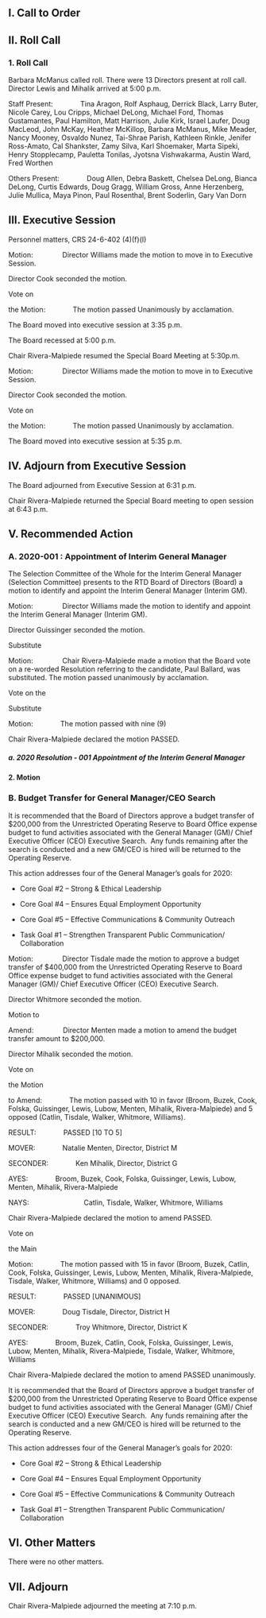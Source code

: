 ## I. Call to Order

## II. Roll Call

### 1. Roll Call

Barbara McManus called roll. There were 13 Directors present at roll call. Director Lewis and Mihalik arrived at 5:00 p.m.

Staff Present:              Tina Aragon, Rolf Asphaug, Derrick Black, Larry Buter, Nicole Carey, Lou Cripps, Michael DeLong, Michael Ford, Thomas Gustamantes, Paul Hamilton, Matt Harrison, Julie Kirk, Israel Laufer, Doug MacLeod, John McKay, Heather McKillop, Barbara McManus, Mike Meader, Nancy Mooney, Osvaldo Nunez, Tai-Shrae Parish, Kathleen Rinkle, Jenifer Ross-Amato, Cal Shankster, Zamy Silva, Karl Shoemaker, Marta Sipeki, Henry Stopplecamp, Pauletta Tonilas, Jyotsna Vishwakarma, Austin Ward, Fred Worthen

Others Present:              Doug Allen, Debra Baskett, Chelsea DeLong, Bianca DeLong, Curtis Edwards, Doug Gragg, William Gross, Anne Herzenberg, Julie Mullica, Maya Pinon, Paul Rosenthal, Brent Soderlin, Gary Van Dorn

## III. Executive Session

Personnel matters, CRS 24-6-402 (4)(f)(I)

Motion:               Director Williams made the motion to move in to Executive Session.

Director Cook seconded the motion.

Vote on

the Motion:              The motion passed Unanimously by acclamation.

The Board moved into executive session at 3:35 p.m.

The Board recessed at 5:00 p.m.

Chair Rivera-Malpiede resumed the Special Board Meeting at 5:30p.m.

Motion:               Director Williams made the motion to move in to Executive Session.

Director Cook seconded the motion.

Vote on

the Motion:              The motion passed Unanimously by acclamation.

The Board moved into executive session at 5:35 p.m.

## IV. Adjourn from Executive Session

The Board adjourned from Executive Session at 6:31 p.m.

Chair Rivera-Malpiede returned the Special Board meeting to open session at 6:43 p.m.

## V. Recommended Action

### A. 2020-001 : Appointment of Interim General Manager

The Selection Committee of the Whole for the Interim General Manager (Selection Committee) presents to the RTD Board of Directors (Board) a motion to identify and appoint the Interim General Manager (Interim GM).

Motion:               Director Williams made the motion to identify and appoint the Interim General Manager (Interim GM).

Director Guissinger seconded the motion.

Substitute

Motion:               Chair Rivera-Malpiede made a motion that the Board vote on a re-worded Resolution referring to the candidate, Paul Ballard, was substituted. The motion passed unanimously by acclamation.

Vote on the

Substitute

Motion:              The motion passed with nine (9)

Chair Rivera-Malpiede declared the motion PASSED.

##### a. 2020 Resolution - 001 Appointment of the Interim General Manager

#### 2. Motion

### B. Budget Transfer for General Manager/CEO Search

It is recommended that the Board of Directors approve a budget transfer of $200,000 from the Unrestricted Operating Reserve to Board Office expense budget to fund activities associated with the General Manager (GM)/ Chief Executive Officer (CEO) Executive Search.  Any funds remaining after the search is conducted and a new GM/CEO is hired will be returned to the Operating Reserve.

This action addresses four of the General Manager’s goals for 2020:

- Core Goal #2 – Strong & Ethical Leadership

- Core Goal #4 – Ensures Equal Employment Opportunity

- Core Goal #5 – Effective Communications & Community Outreach

- Task Goal #1 – Strengthen Transparent Public Communication/ Collaboration

Motion:               Director Tisdale made the motion to approve a budget transfer of $400,000 from the Unrestricted Operating Reserve to Board Office expense budget to fund activities associated with the General Manager (GM)/ Chief Executive Officer (CEO) Executive Search.

Director Whitmore seconded the motion.

Motion to

Amend:               Director Menten made a motion to amend the budget transfer amount to $200,000.

Director Mihalik seconded the motion.

Vote on

the Motion

to Amend:              The motion passed with 10 in favor (Broom, Buzek, Cook, Folska, Guissinger, Lewis, Lubow, Menten, Mihalik, Rivera-Malpiede) and 5 opposed (Catlin, Tisdale, Walker, Whitmore, Williams).

RESULT:              PASSED [10 TO 5]

MOVER:              Natalie Menten, Director, District M

SECONDER:              Ken Mihalik, Director, District G

AYES:              Broom, Buzek, Cook, Folska, Guissinger, Lewis, Lubow, Menten, Mihalik, Rivera-Malpiede

NAYS:                            Catlin, Tisdale, Walker, Whitmore, Williams

Chair Rivera-Malpiede declared the motion to amend PASSED.

Vote on

the Main

Motion:              The motion passed with 15 in favor (Broom, Buzek, Catlin, Cook, Folska, Guissinger, Lewis, Lubow, Menten, Mihalik, Rivera-Malpiede, Tisdale, Walker, Whitmore, Williams) and 0 opposed.

RESULT:              PASSED [UNANIMOUS]

MOVER:              Doug Tisdale, Director, District H

SECONDER:              Troy Whitmore, Director, District K

AYES:              Broom, Buzek, Catlin, Cook, Folska, Guissinger, Lewis, Lubow, Menten, Mihalik, Rivera-Malpiede, Tisdale, Walker, Whitmore, Williams

Chair Rivera-Malpiede declared the motion to amend PASSED unanimously.

It is recommended that the Board of Directors approve a budget transfer of $200,000 from the Unrestricted Operating Reserve to Board Office expense budget to fund activities associated with the General Manager (GM)/ Chief Executive Officer (CEO) Executive Search.  Any funds remaining after the search is conducted and a new GM/CEO is hired will be returned to the Operating Reserve.

This action addresses four of the General Manager’s goals for 2020:

- Core Goal #2 – Strong & Ethical Leadership

- Core Goal #4 – Ensures Equal Employment Opportunity

- Core Goal #5 – Effective Communications & Community Outreach

- Task Goal #1 – Strengthen Transparent Public Communication/ Collaboration

## VI. Other Matters

There were no other matters.

## VII. Adjourn

Chair Rivera-Malpiede adjourned the meeting at 7:10 p.m.